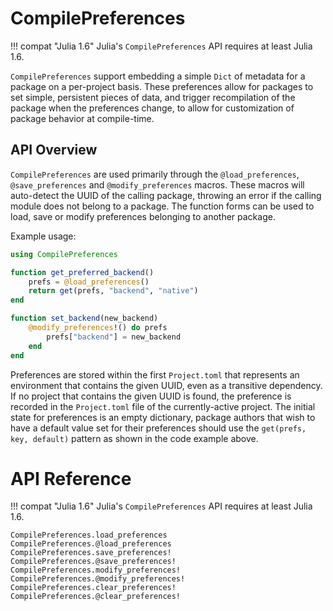 # CompilePreferences

!!! compat "Julia 1.6"
    Julia's `CompilePreferences` API requires at least Julia 1.6.

`CompilePreferences` support embedding a simple `Dict` of metadata for a package on a per-project basis.  These preferences allow for packages to set simple, persistent pieces of data, and trigger recompilation of the package when the preferences change, to allow for customization of package behavior at compile-time.

## API Overview

`CompilePreferences` are used primarily through the `@load_preferences`, `@save_preferences` and `@modify_preferences` macros.  These macros will auto-detect the UUID of the calling package, throwing an error if the calling module does not belong to a package.  The function forms can be used to load, save or modify preferences belonging to another package.

Example usage:

```julia
using CompilePreferences

function get_preferred_backend()
    prefs = @load_preferences()
    return get(prefs, "backend", "native")
end

function set_backend(new_backend)
    @modify_preferences!() do prefs
        prefs["backend"] = new_backend
    end
end
```

Preferences are stored within the first `Project.toml` that represents an environment that contains the given UUID, even as a transitive dependency.
If no project that contains the given UUID is found, the preference is recorded in the `Project.toml` file of the currently-active project.
The initial state for preferences is an empty dictionary, package authors that wish to have a default value set for their preferences should use the `get(prefs, key, default)` pattern as shown in the code example above.

# API Reference

!!! compat "Julia 1.6"
    Julia's `CompilePreferences` API requires at least Julia 1.6.

```@docs
CompilePreferences.load_preferences
CompilePreferences.@load_preferences
CompilePreferences.save_preferences!
CompilePreferences.@save_preferences!
CompilePreferences.modify_preferences!
CompilePreferences.@modify_preferences!
CompilePreferences.clear_preferences!
CompilePreferences.@clear_preferences!
```